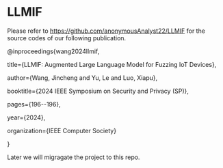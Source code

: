 # LLMIF

Please refer to https://github.com/anonymousAnalyst22/LLMIF for the source codes of our following publication.

@inproceedings{wang2024llmif,

  title={LLMIF: Augmented Large Language Model for Fuzzing IoT Devices},
  
  author={Wang, Jincheng and Yu, Le and Luo, Xiapu},
  
  booktitle={2024 IEEE Symposium on Security and Privacy (SP)},
  
  pages={196--196},
  
  year={2024},
  
  organization={IEEE Computer Society}
  
}

Later we will migragate the project to this repo.
